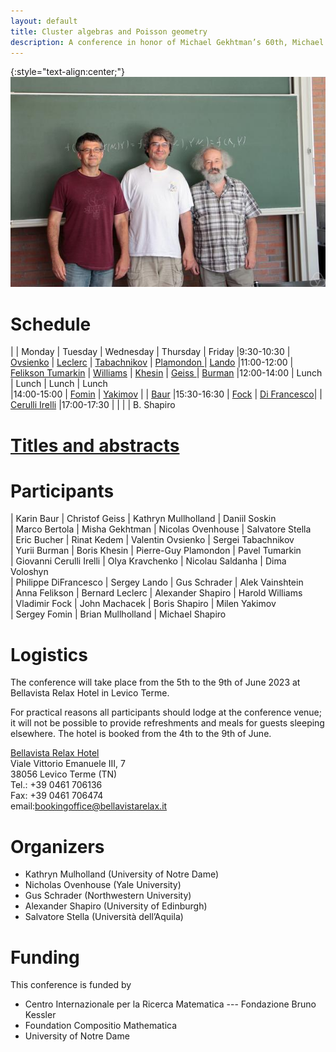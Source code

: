```yaml
---
layout: default
title: Cluster algebras and Poisson geometry
description: A conference in honor of Michael Gekhtman’s 60th, Michael Shapiro’s 60th and Alek Vainshtein’s 65th birthdays
---
```


{:style="text-align:center;"}
![Birthdayboys](./photo.jpg)

# Schedule

|                | Monday                             						   | Tuesday       								| Wednesday      							| Thursday            | Friday 
|9:30-10:30      | [Ovsienko](abstracts.html#ovsienko)                         | [Leclerc](abstracts.html#leclerc) 	    	| [Tabachnikov](abstracts.html#tabachnikov) | [Plamondon		](abstracts.html#plamondon		)    | [Lando](abstracts.html#lando)
|11:00-12:00     | [Felikson Tumarkin](abstracts.html#felikson-tumarkin)       | [Williams](abstracts.html#williams)    	| [Khesin](abstracts.html#khesin)       	| [Geiss			](abstracts.html#geiss			)    | [Burman](abstracts.html#burman)
|12:00-14:00     | Lunch        						                       | Lunch         								| Lunch          							| Lunch				
|14:00-15:00     | [Fomin](abstracts.html#fomin)                               | [Yakimov](abstracts.html#yakimov)     		|                							| [Baur](abstracts.html#baur)
|15:30-16:30     | [Fock](abstracts.html#fock)                                 | [Di Francesco](abstracts.html#di-francesco)|                							| [Cerulli Irelli](abstracts.html#cerulli-irelli)
|17:00-17:30     |                                    						   |               								|                							| B. Shapiro

# [Titles and abstracts](abstracts.html)

# Participants

| Karin Baur				  | Christof Geiss      | Kathryn Mullholland  | Daniil Soskin                            
| Marco Bertola               | Misha Gekhtman      | Nicolas Ovenhouse    | Salvatore Stella    
| Eric Bucher                 | Rinat Kedem         | Valentin Ovsienko    | Sergei Tabachnikov  
| Yurii Burman                | Boris Khesin        | Pierre-Guy Plamondon | Pavel Tumarkin      
| Giovanni Cerulli Irelli     | Olya Kravchenko     | Nicolau Saldanha     | Dima Voloshyn       
| Philippe DiFrancesco        | Sergey Lando        | Gus Schrader         | Alek Vainshtein     
| Anna Felikson               | Bernard Leclerc     | Alexander Shapiro    | Harold Williams     
| Vladimir Fock               | John Machacek       | Boris Shapiro        | Milen Yakimov       
| Sergey Fomin	              | Brian Mullholland	| Michael Shapiro      
     
# Logistics

The conference will take place from the 5th to the 9th of June 2023 at Bellavista
Relax Hotel in Levico Terme. 

For practical reasons all participants should lodge at the conference venue; it
will not be possible to provide refreshments and meals for guests sleeping
elsewhere. The hotel is booked from the 4th to the 9th of June.

[Bellavista Relax Hotel](https://www.bellavistarelax.it/)  
Viale Vittorio Emanuele III, 7  
38056 Levico Terme (TN)  
Tel.:  +39 0461 706136  
Fax:  +39 0461 706474  
email:[bookingoffice@bellavistarelax.it](mailto:bookingoffice@bellavistarelax.it)


# Organizers

- Kathryn Mulholland (University of Notre Dame)
- Nicholas Ovenhouse (Yale University)
- Gus Schrader (Northwestern University)
- Alexander Shapiro (University of Edinburgh)
- Salvatore Stella (Università dell’Aquila)

# Funding

This conference is funded by

- Centro Internazionale per la Ricerca Matematica --- Fondazione Bruno Kessler
- Foundation Compositio Mathematica
- University of Notre Dame

